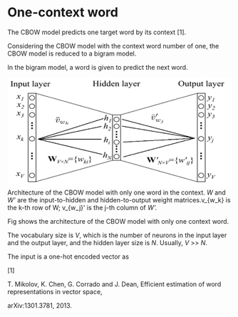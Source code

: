 # One-context word

The CBOW model predicts one target word by its context \[1\].

Considering the CBOW model with the context word number of one, the CBOW model is reduced to a bigram model.

In the bigram model, a word is given to predict the next word.

![](/assets/import.png)Architecture of the CBOW model with only one word in the context. _W_ and _W'_ are the input-to-hidden and hidden-to-output weight matrices.v\_{w\_k} is the k-th row of W; v\_{w\_j}' is the j-th column of _W'._

Fig shows the architecture of the CBOW model with only one context word.

The vocabulary size is _V_, which is the number of neurons in the input layer and the output layer, and the hidden layer size is _N_.
 Usually, _V_ &gt;&gt; _N_.

The input is a one-hot encoded vector as



\[1\]

T. Mikolov, K. Chen, G. Corrado and J. Dean, Efficient estimation of word representations in vector space,

arXiv:1301.3781, 2013.

